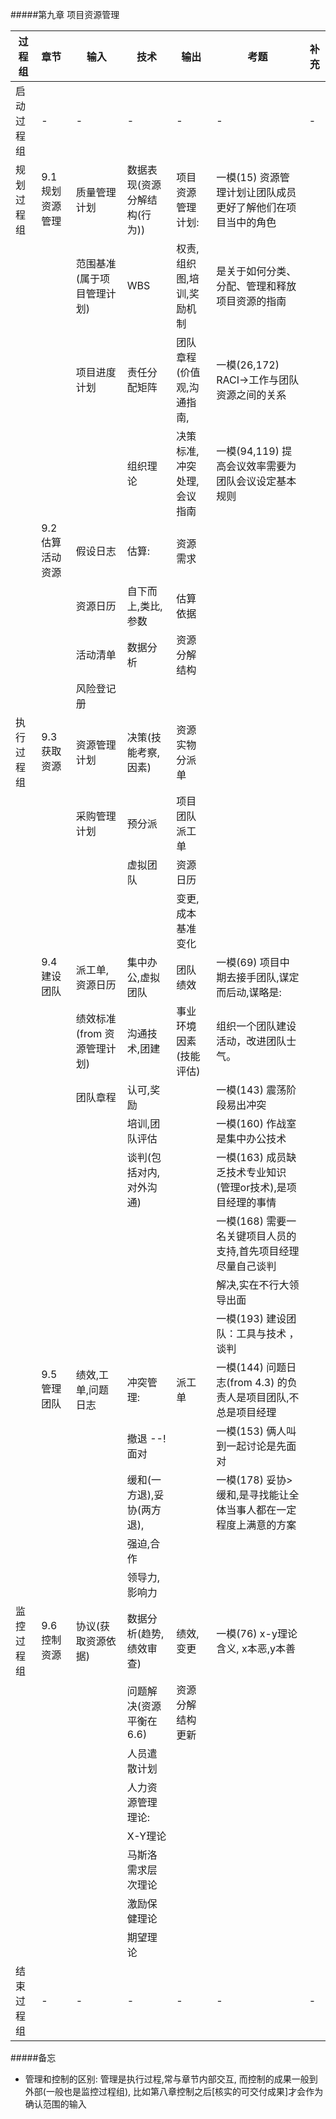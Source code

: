 

#####第九章 项目资源管理

|过程组|章节|输入|技术|输出|考题|补充|
| --- |:--|---------------------------|---|--|--|--|
|启动过程组|-|-|-|-|-|-|
|规划过程组|9.1 规划资源管理|质量管理计划| 数据表现(资源分解结构(行为)) | 项目资源管理计划: |一模(15) 资源管理计划让团队成员更好了解他们在项目当中的角色||
|||范围基准(属于项目管理计划)| WBS | 权责,组织图,培训,奖励机制 |是关于如何分类、分配、管理和释放项目资源的指南||
|||项目进度计划| 责任分配矩阵 | 团队章程(价值观,沟通指南, |一模(26,172) RACI->工作与团队资源之间的关系||
|||| 组织理论 | 决策标准,冲突处理,会议指南 |一模(94,119) 提高会议效率需要为团队会议设定基本规则||
||9.2 估算活动资源|假设日志| 估算: | 资源需求 |||
|||资源日历| 自下而上,类比,参数 | 估算依据 |||
|||活动清单| 数据分析 | 资源分解结构 |||
|||风险登记册|  |  |||
|执行过程组|9.3 获取资源|资源管理计划|决策(技能考察,因素)|资源实物分派单|||
|||采购管理计划|预分派|项目团队派工单|||
||||虚拟团队|资源日历|||
|||||变更,成本基准变化|||
||9.4 建设团队|派工单,资源日历|集中办公,虚拟团队|团队绩效|一模(69) 项目中期去接手团队,谋定而后动,谋略是:||
|||绩效标准(from 资源管理计划)|沟通技术,团建|事业环境因素(技能评估)|组织一个团队建设活动，改进团队士气。||
|||团队章程|认可,奖励||一模(143) 震荡阶段易出冲突||
||||培训,团队评估||一模(160) 作战室是集中办公技术||
||||谈判(包括对内,对外沟通)||一模(163) 成员缺乏技术专业知识(管理or技术),是项目经理的事情||
||||||一模(168) 需要一名关键项目人员的支持,首先项目经理尽量自己谈判||
||||||解决,实在不行大领导出面||
||||||一模(193) 建设团队：工具与技术 ，谈判||
||9.5 管理团队|绩效,工单,问题日志|冲突管理:|派工单|一模(144) 问题日志(from 4.3) 的负责人是项目团队,不总是项目经理||
||||撤退 --!面对||一模(153) 俩人叫到一起讨论是先面对||
||||缓和(一方退),妥协(两方退),||一模(178) 妥协>缓和,是寻找能让全体当事人都在一定程度上满意的方案||
||||强迫,合作||||
||||领导力,影响力||||
|监控过程组| 9.6 控制资源     | 协议(获取资源依据) | 数据分析(趋势,绩效审查) | 绩效,变更 | 一模(76) x-y理论含义, x本恶,y本善 ||
||                  |  | 问题解决(资源平衡在6.6) | 资源分解结构更新 |  ||
||                  |  | 人员遣散计划 |  |  ||
||                  |  | 人力资源管理理论: |  |  ||
||                  |  | X-Y理论 |  |  ||
||                  |  | 马斯洛需求层次理论 |  |  ||
||                  |  | 激励保健理论 |  |  ||
||                  |  | 期望理论 |  |  ||
|结束过程组|-|-|-|-|-|-|

#####备忘

- 管理和控制的区别: 管理是执行过程,常与章节内部交互, 而控制的成果一般到外部(一般也是监控过程组), 比如第八章控制之后[核实的可交付成果]才会作为确认范围的输入